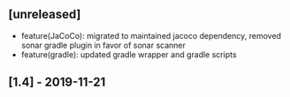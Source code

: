 ## [unreleased]

- feature(JaCoCo): migrated to maintained jacoco dependency, removed sonar gradle plugin in favor of sonar scanner
- feature(gradle): updated gradle wrapper and gradle scripts

## [1.4] - 2019-11-21
